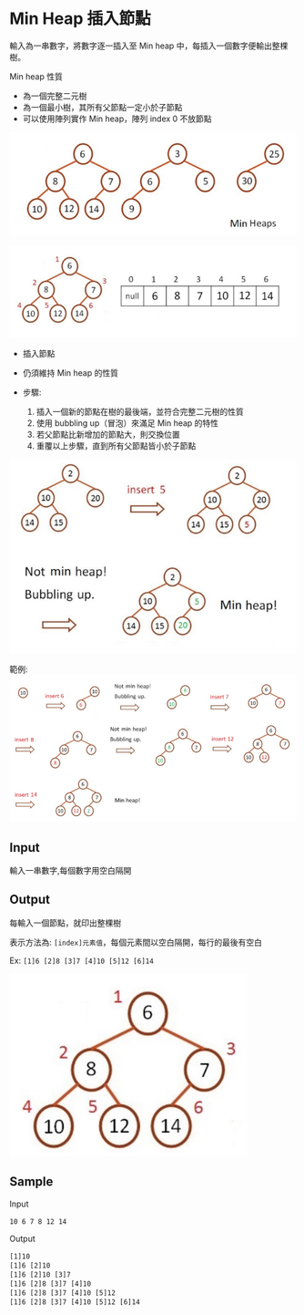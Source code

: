 # Min Heap 插入節點

輸入為一串數字，將數字逐一插入至 Min heap 中，每插入一個數字便輸出整棵樹。

Min heap 性質

- 為一個完整二元樹
- 為一個最小樹，其所有父節點一定小於子節點
- 可以使用陣列實作 Min heap，陣列 index 0 不放節點

![Min heaps](./images/min_heaps.png)

![Min heap array](./images/min_heap_array.png)

- 插入節點

- 仍須維持 Min heap 的性質
- 步驟:
  1. 插入一個新的節點在樹的最後端，並符合完整二元樹的性質
  2. 使用 bubbling up（冒泡）來滿足 Min heap 的特性
  3. 若父節點比新增加的節點大，則交換位置
  4. 重覆以上步驟，直到所有父節點皆小於子節點

![Min heap insert 1](./images/min_heap_insert.png)

範例:
![Min heap insert 2](./images/min_heap_insert2.png)

## Input

輸入一串數字,每個數字用空白隔開

## Output

每輸入一個節點，就印出整棵樹

表示方法為: `[index]元素值`，每個元素間以空白隔開，每行的最後有空白

Ex: `[1]6 [2]8 [3]7 [4]10 [5]12 [6]14`

![min heap](./images/min_heap.png)

## Sample

Input

```
10 6 7 8 12 14

```

Output

```
[1]10
[1]6 [2]10
[1]6 [2]10 [3]7
[1]6 [2]8 [3]7 [4]10
[1]6 [2]8 [3]7 [4]10 [5]12
[1]6 [2]8 [3]7 [4]10 [5]12 [6]14

```
